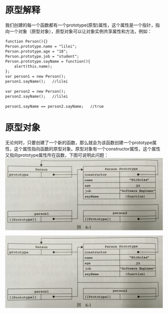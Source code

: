# 原型解释
我们创建的每一个函数都有一个prototype(原型)属性，这个属性是一个指针，指向一个对象（原型对象），原型对象可以让对象实例共享属性和方法，例如：
```
function Person(){}
Person.prototype.name = "lilei";
Person.prototype.age = "18";
Person.prototype.job = "student";
Person.prototype.sayName = function(){
    alert(this.name);
};
var person1 = new Person();
person1.sayName();   //lilei

var person2 = new Person();
person2.sayName();   //lilei

person1.sayName == person2.sayName;   //true
```

# 原型对象
无论何时，只要创建了一个新的函数，那么就会为该函数创建一个prototype属性，这个属性指向函数的原型对象。原型对象有一个constructor属性，这个属性又指向prototype属性所在函数，下图可说明此问题：<br>
![](pic/20200512002640.png)

<img src="./pic/20200512002640.png"/>